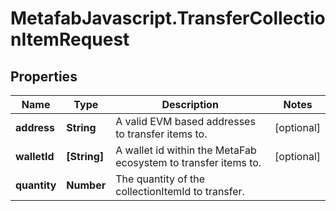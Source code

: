 # MetafabJavascript.TransferCollectionItemRequest

## Properties

Name | Type | Description | Notes
------------ | ------------- | ------------- | -------------
**address** | **String** | A valid EVM based addresses to transfer items to. | [optional] 
**walletId** | **[String]** | A wallet id within the MetaFab ecosystem to transfer items to. | [optional] 
**quantity** | **Number** | The quantity of the collectionItemId to transfer. | 


